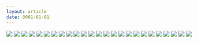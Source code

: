 ```yaml
---
layout: article
date: 0001-01-01
---
```


 ![](https://cdn.lewd.host/nF2oiLpi.png)
 ![](https://cdn.lewd.host/21EYS314.png)
 ![](https://cdn.lewd.host/MKHdvwuD.jpg)
 ![](https://cdn.lewd.host/52maeSyX.jpg)
 ![](https://cdn.lewd.host/m2ydtJtn.jpg)
 ![](https://cdn.lewd.host/RX8KcHNn.jpg)
 ![](https://cdn.lewd.host/vtNr6G5E.jpg)
 ![](https://cdn.lewd.host/l3BZEkhy.jpg)
 ![](https://cdn.lewd.host/WOj4pxB8.jpg)
 ![](https://cdn.lewd.host/wpmuZ67E.jpg)
 ![](https://cdn.lewd.host/KecKm5Qo.jpg)
 ![](https://cdn.lewd.host/Z2CQMPgw.jpg)
 ![](https://cdn.lewd.host/uuy585y2.jpg)
 ![](https://cdn.lewd.host/EPLDz0Xs.jpg)
 ![](https://cdn.lewd.host/4NkDAbmE.jpg)
 ![](https://cdn.lewd.host/nIiBRXOm.jpg)
 ![](https://cdn.lewd.host/fpEpEzXP.jpg)
 ![](https://cdn.lewd.host/4XClF221.jpg)
 ![](https://cdn.lewd.host/bNdw2TO2.jpg)
 ![](https://cdn.lewd.host/Z9b28DXh.jpg)
 ![](https://cdn.lewd.host/aHSyMMqL.jpg)
 ![](https://cdn.lewd.host/E8woriNC.jpg)
 ![](https://cdn.lewd.host/aTKKZEbO.jpg)
 ![](https://cdn.lewd.host/cW9Kurn1.jpg)
 ![](https://cdn.lewd.host/8EQM0ie5.jpg)
